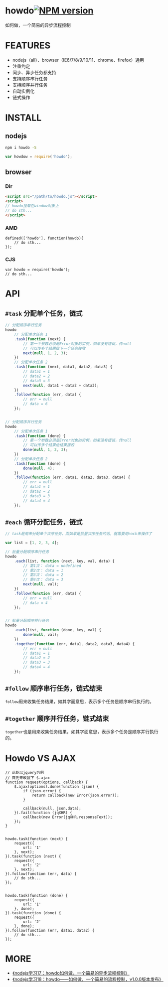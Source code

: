 # howdo[![NPM version](https://img.shields.io/npm/v/howdo.svg?style=flat)](https://npmjs.org/package/howdo)
如何做，一个简易的异步流程控制

# FEATURES
* nodejs（all）、browser（IE6/7/8/9/10/11、chrome、firefox）通用
* 注重约定
* 同步、异步任务都支持
* 支持顺序串行任务
* 支持顺序并行任务
* 自动实例化
* 链式操作



# INSTALL

## nodejs
```cmd
npm i howdo -S
```

```js
var howdow = require('howdo');
```

## browser
### Dir
```html
<script src="/path/to/howdo.js"></script>
<script>
// howdo挂载在window对象上
// do sth...
</script>
```

### AMD
```
defined(['howdo'], function(howdo){
    // do sth...
});
```

### CJS
```
var howdo = require('howdo');
// do sth...
```


# API

## `#task` 分配单个任务，链式
```js
// 分配顺序串行任务
howdo
    // 分配单次任务 1
    .task(function (next) {
        // 第一个参数必须是Error对象的实例，如果没有错误，传null
        // 可以传多个结果给下一个任务接收
        next(null, 1, 2, 3);
    })
    // 分配单次任务 2
    .task(function (next, data1, data2, data3) {
        // data1 = 1
        // data2 = 2
        // data3 = 3
        next(null, data1 + data2 + data3);
    })
    .follow(function (err, data) {
        // err = null
        // data = 6
    });


// 分配顺序并行任务
howdo
    // 分配单次任务 1
    .task(function (done) {
        // 第一个参数必须是Error对象的实例，如果没有错误，传null
        // 可以传多个结果给结果接收
        done(null, 1, 2, 3);
    })
    // 分配单次任务 2
    .task(function (done) {
        done(null, 4);
    })
    .follow(function (err, data1, data2, data3, data4) {
        // err = null
        // data1 = 1
        // data2 = 2
        // data3 = 3
        // data4 = 4
    });
```

## `#each` 循环分配任务，链式
```js
// task是用来分配单个次序任务，而如果是批量次序任务的话，就需要用each来操作了

var list = [1, 2, 3, 4];

// 批量分配顺序串行任务
howdo
    .each(list, function (next, key, val, data) {
        // 第1次： data = undefined
        // 第2次： data = 1
        // 第3次： data = 2
        // 第4次： data = 3
        next(null, val);
    })
    .follow(function (err, data) {
        // err = null
        // data = 4
    });


// 批量分配顺序并行任务
howdo
    .each(list, function (done, key, val) {
        done(null, val);
    })
    .together(function (err, data1, data2, data3, data4) {
        // err = null
        // data1 = 1
        // data2 = 2
        // data3 = 3
        // data4 = 4
    });
```


## `#follow` 顺序串行任务，链式结束

`follow`用来收集任务结果，如其字面意思，表示多个任务是顺序串行执行的。


## `#together` 顺序并行任务，链式结束

`together`也是用来收集任务结果，如其字面意思，表示多个任务是顺序并行执行的。



# Howdo VS AJAX
```
// 此处以jquery为例
// 首先来改装下 $.ajax
function request(options, callback) {
    $.ajax(options).done(function (json) {
        if (json.error) {
            return callback(new Error(json.error));
        }

        callback(null, json.data);
    }).fail(function (jqXHR) {
        callback(new Error(jqXHR.responseText));
    });
}


howdo.task(function (next) {
    request({
        url: '1'
    }, next);
}).task(function (next) {
    request({
        url: '2'
    }, next);
}).follow(function (err, data) {
    // do sth...
});


howdo.task(function (done) {
    request({
        url: '1'
    }, done);
}).task(function (done) {
    request({
        url: '2'
    }, done);
}).follow(function (err, data1, data2) {
    // do sth...
});
```


# MORE
* [《nodejs学习17：howdo如何做，一个简易的异步流程控制》](http://qianduanblog.com/post/nodejs-learning-17-howdo-a-simple-workflow-solutions.html)
* [《nodejs学习18：howdo——如何做，一个简易的流程控制，v1.0.0版本发布》](http://qianduanblog.com/post/nodejs-learning-18-howdo-how-to-do-a-simple-flow-control-v1-0-0-release.html)
